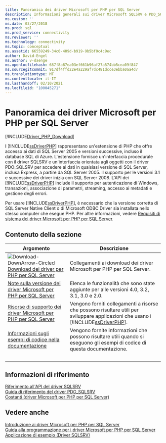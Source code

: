 ```yaml
---
title: Panoramica dei driver Microsoft per PHP per SQL Server
description: Informazioni generali sui driver Microsoft SQLSRV e PDO_SQSRV per PHP per SQL Server e sulle modalità di utilizzo in un'applicazione PHP per l'accesso al database.
ms.custom: ''
ms.date: 03/27/2018
ms.prod: sql
ms.prod_service: connectivity
ms.reviewer: ''
ms.technology: connectivity
ms.topic: conceptual
ms.assetid: 66559249-34c0-409d-b919-9b5bf0c4c9ec
author: David-Engel
ms.author: v-daenge
ms.openlocfilehash: 687f8a87ea03ef661b96af27a574bb5cea09f847
ms.sourcegitcommit: 917df4ffd22e4a229af7dc481dcce3ebba0aa4d7
ms.translationtype: MT
ms.contentlocale: it-IT
ms.lasthandoff: 02/10/2021
ms.locfileid: "100045271"
---
```

# <a name="overview-of-the-microsoft-drivers-for-php-for-sql-server"></a>Panoramica dei driver Microsoft per PHP per SQL Server

[!INCLUDE[Driver_PHP_Download](../../includes/driver_php_download.md)]

I [!INCLUDE[ssDriverPHP](../../includes/ssdriverphp_md.md)] rappresentano un'estensione di PHP che offre accesso ai dati di SQL Server 2005 e versioni successive, incluso il database SQL di Azure. L'estensione fornisce un'interfaccia procedurale con il driver SQLSRV e un'interfaccia orientata agli oggetti con il driver PDO_SQLSRV per accedere ai dati in qualsiasi versione di SQL Server, inclusa Express, a partire da SQL Server 2005. Il supporto per le versioni 3.1 e successive dei driver inizia con SQL Server 2008. L'API dei [!INCLUDE[ssDriverPHP](../../includes/ssdriverphp_md.md)] include il supporto per autenticazione di Windows, transazioni, associazione di parametri, streaming, accesso ai metadati e gestione degli errori.  
  
Per usare [!INCLUDE[ssDriverPHP](../../includes/ssdriverphp_md.md)], è necessario che la versione corretta di SQL Server Native Client o di Microsoft ODBC Driver sia installata nello stesso computer che esegue PHP.  Per altre informazioni, vedere [Requisiti di sistema dei driver Microsoft per PHP per SQL Server](../../connect/php/system-requirements-for-the-php-sql-driver.md).  
  
## <a name="in-this-section"></a>Contenuto della sezione  
  
|Argomento|Descrizione|  
|---------|---------------|  
| ![Download-DownArrow-Circled](../../ssms/media/download-icon.png)[Download dei driver per PHP per SQL Server](download-drivers-php-sql-server.md) | Collegamenti ai download dei driver Microsoft per PHP per SQL Server. |
|[Note sulla versione dei driver Microsoft per PHP per SQL Server](../../connect/php/release-notes-php-sql-driver.md)|Elenca le funzionalità che sono state aggiunte per alle versioni 4.0, 3.2, 3.1, 3.0 e 2.0.|  
|[Risorse di supporto dei driver Microsoft per PHP per SQL Server](../../connect/php/support-resources-for-the-php-sql-driver.md)|Vengono forniti collegamenti a risorse che possono risultare utili per sviluppare applicazioni che usano i [!INCLUDE[ssDriverPHP](../../includes/ssdriverphp_md.md)].|  
|[Informazioni sugli esempi di codice nella documentazione](../../connect/php/about-code-examples-in-the-documentation.md)|Vengono fornite informazioni che possono risultare utili quando si eseguono gli esempi di codice di questa documentazione.|  
| &nbsp; | &nbsp; |

## <a name="reference"></a>Informazioni di riferimento

[Riferimento all'API del driver SQLSRV](../../connect/php/sqlsrv-driver-api-reference.md)  
[Guida di riferimento del driver PDO_SQLSRV](../../connect/php/pdo-sqlsrv-driver-reference.md)  
[Costanti &#40;driver Microsoft per PHP per SQL Server&#41;](../../connect/php/constants-microsoft-drivers-for-php-for-sql-server.md)  

## <a name="see-also"></a>Vedere anche

[Introduzione ai driver Microsoft per PHP per SQL Server](../../connect/php/getting-started-with-the-php-sql-driver.md)  
[Guida alla programmazione per i driver Microsoft per PHP per SQL Server](../../connect/php/programming-guide-for-php-sql-driver.md)  
[Applicazione di esempio &#40;Driver SQLSRV&#41;](../../connect/php/example-application-sqlsrv-driver.md)  
